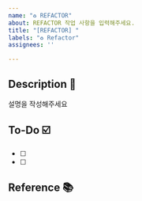 ```yaml
---
name: "♻️ REFACTOR"
about: REFACTOR 작업 사항을 입력해주세요.
title: "[REFACTOR] "
labels: "♻️ Refactor"
assignees: ''

---
```


## Description 📝
설명을 작성해주세요

## To-Do ☑️
- [ ]
- [ ]

## Reference 📚
